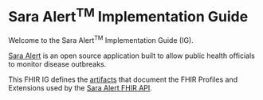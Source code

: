 # Sara Alert<sup>TM</sup> Implementation Guide

Welcome to the Sara Alert<sup>TM</sup> Implementation Guide (IG).

[Sara Alert](https://saraalert.org) is an open source application built to allow public health officials to monitor disease outbreaks.

This FHIR IG defines the [artifacts](artifacts.html) that document the FHIR Profiles and Extensions used by the [Sara Alert FHIR API](https://github.com/SaraAlert/SaraAlert/blob/master/API.md).